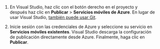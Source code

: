 
1. En Visual Studio, haz clic con el botón derecho en el proyecto y después haz clic en **Publicar** > **Servicios móviles de Azure**. En lugar de usar Visual Studio, [también puede usar Git](../articles/mobile-services/mobile-services-dotnet-backend-store-code-source-control.md).

2. Inicie sesión con las credenciales de Azure y seleccione su servicio en **Servicios móviles existentes**. Visual Studio descarga la configuración de publicación directamente desde Azure. Finalmente, haga clic en **Publicar**.

<!---HONumber=August15_HO7-->
